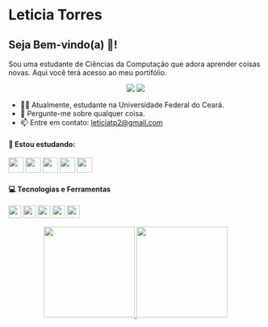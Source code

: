 # Leticia Torres
## Seja Bem-vindo(a) :vulcan_salute:!
  Sou uma estudante de Ciências da Computação que adora aprender coisas novas. Aqui você terá acesso ao meu portifólio.
  
  <div align="center">
  <a href = "leticiatp2@gmail.com"><img src="https://img.shields.io/badge/Gmail-D14836?style=for-the-badge&logo=gmail&logoColor=white"     target="_blank"></a>
<a href="https://www.linkedin.com/in/leticia-torres-7575b2212/" target="_blank"><img src="https://img.shields.io/badge/-LinkedIn-%230077B5?style=for-the-badge&logo=linkedin&logoColor=white" target="_blank"></a> 
  </div>
  
  - :woman_student: Atualmente, estudante na Universidade Federal do Ceará.
  - :speech_balloon: Pergunte-me sobre qualquer coisa.
  - :mailbox: Entre em contato: leticiatp2@gmail.com
  #### :rocket: Estou estudando: 
  <img src="https://cdn.jsdelivr.net/gh/devicons/devicon/icons/html5/html5-original.svg" width="30px" height="30px"/> <img src="https://cdn.jsdelivr.net/gh/devicons/devicon/icons/css3/css3-original.svg" width="30px" height="30px"/> 
  <img src="https://cdn.jsdelivr.net/gh/devicons/devicon/icons/javascript/javascript-original.svg"  width="30px" height="30px"/> <img src="https://cdn.jsdelivr.net/gh/devicons/devicon/icons/nodejs/nodejs-original.svg" width="30px" height="30px"/> <img src="https://cdn.jsdelivr.net/gh/devicons/devicon/icons/java/java-original.svg" width="30px" height="30px"/>
  
  #### :computer: Tecnologias e Ferramentas
   <img src="https://cdn.jsdelivr.net/gh/devicons/devicon/icons/linux/linux-original.svg" width="25px" height="25px"/> <img src="https://cdn.jsdelivr.net/gh/devicons/devicon/icons/git/git-original.svg" width="25px" height="25px"/> <img src="https://cdn.jsdelivr.net/gh/devicons/devicon/icons/npm/npm-original-wordmark.svg" width="25px" height="25px"/> <img src="https://cdn.jsdelivr.net/gh/devicons/devicon/icons/mysql/mysql-original.svg" width="25px" height="25px"/> <img src="https://cdn.jsdelivr.net/gh/devicons/devicon/icons/vscode/vscode-original.svg" width="25px" height="25px"/>
    
          
          
<div align="center">
<a href="https://github.com/leh-torres">
<img height="180em" src="https://github-readme-stats.vercel.app/api/top-langs/?username=leh-torres&layout=compact&langs_count=7&theme=dracula"/>
<img height="180em" src="https://github-readme-stats.vercel.app/api?username=leh-torres&show_icons=true&theme=dracula&include_all_commits=true&count_private=true"/>
</div>
          
          
